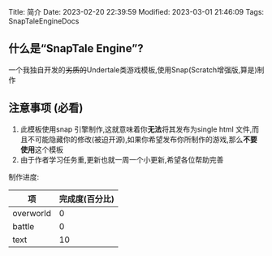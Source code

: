 Title: 简介
Date: 2023-02-20 22:39:59
Modified: 2023-03-01 21:46:09
Tags: SnapTaleEngineDocs

## 什么是“SnapTale Engine”?
一个我独自开发的~~劣质的~~Undertale类游戏模板,使用Snap(Scratch增强版,算是)制作

## 注意事项 (必看)
1. 此模板使用snap 引擎制作,这就意味着你**无法**将其发布为single html 文件,而且不可能隐藏你的修改(被迫开源),如果你希望发布你所制作的游戏,那么**不要使用**这个模板
2. 由于作者学习任务重,更新也就一周一个小更新,希望各位帮助完善

制作进度:

| 项 | 完成度(百分比) | 
| ------ | ------ | 
| overworld | 0 | 
| battle | 0 |
| text | 10 |
